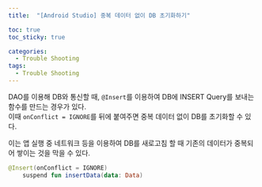 ```yaml
---
title:  "[Android Studio] 중복 데이터 없이 DB 초기화하기"

toc: true
toc_sticky: true

categories:
  - Trouble Shooting
tags:
  - Trouble Shooting
---
```


DAO를 이용해 DB와 통신할 때, ```@Insert```를 이용하여 DB에 INSERT Query를 보내는 함수를 만드는 경우가 있다.  
이때 ```onConflict = IGNORE```를 뒤에 붙여주면 중복 데이터 없이 DB를 초기화할 수 있다.  

이는 앱 실행 중 네트워크 등을 이용하여 DB를 새로고침 할 때 기존의 데이터가 중복되어 쌓이는 것을 막을 수 있다.

```kotlin
@Insert(onConflict = IGNORE)
    suspend fun insertData(data: Data)
```